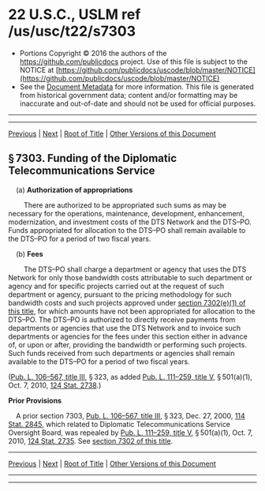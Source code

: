 ---
---

# 22 U.S.C., USLM ref /us/usc/t22/s7303

* Portions Copyright © 2016 the authors of the https://github.com/publicdocs project.
  Use of this file is subject to the NOTICE at [https://github.com/publicdocs/uscode/blob/master/NOTICE](https://github.com/publicdocs/uscode/blob/master/NOTICE)
* See the [Document Metadata](././../../../..//README.md) for more information.
  This file is generated from historical government data; content and/or formatting may be inaccurate and out-of-date and should not be used for official purposes.

----------
----------

[Previous](./../../../..//us/usc/t22/ch80/m__us_usc_t22_s7302.md) | [Next](./../../../..//us/usc/t22/ch80/m__us_usc_t22_s7304.md) | [Root of Title](./../../../../) | [Other Versions of this Document](https://publicdocs.github.io/go/links?ns=uslm&ref=%2Fus%2Fusc%2Ft22%2Fs7303)

## § 7303. Funding of the Diplomatic Telecommunications Service

    (a) __Authorization of appropriations__ 

        There are authorized to be appropriated such sums as may be necessary for the operations, maintenance, development, enhancement, modernization, and investment costs of the DTS Network and the DTS–PO. Funds appropriated for allocation to the DTS–PO shall remain available to the DTS–PO for a period of two fiscal years.

    (b) __Fees__ 

        The DTS–PO shall charge a department or agency that uses the DTS Network for only those bandwidth costs attributable to such department or agency and for specific projects carried out at the request of such department or agency, pursuant to the pricing methodology for such bandwidth costs and such projects approved under [section 7302(e)(1) of this title][/us/usc/t22/s7302/e/1], for which amounts have not been appropriated for allocation to the DTS–PO. The DTS–PO is authorized to directly receive payments from departments or agencies that use the DTS Network and to invoice such departments or agencies for the fees under this section either in advance of, or upon or after, providing the bandwidth or performing such projects. Such funds received from such departments or agencies shall remain available to the DTS–PO for a period of two fiscal years.

([Pub. L. 106–567, title III][/us/pl/106/567/tIII], § 323, as added [Pub. L. 111–259, title V][/us/pl/111/259/tV], § 501(a)(1), Oct. 7, 2010, [124 Stat. 2738][/us/stat/124/2738].)

 __Prior Provisions__ 

    A prior section 7303, [Pub. L. 106–567, title III][/us/pl/106/567/tIII], § 323, Dec. 27, 2000, [114 Stat. 2845][/us/stat/114/2845], which related to Diplomatic Telecommunications Service Oversight Board, was repealed by [Pub. L. 111–259, title V][/us/pl/111/259/tV], § 501(a)(1), Oct. 7, 2010, [124 Stat. 2735][/us/stat/124/2735]. See [section 7302 of this title][/us/usc/t22/s7302].

----------

[Previous](./../../../..//us/usc/t22/ch80/m__us_usc_t22_s7302.md) | [Next](./../../../..//us/usc/t22/ch80/m__us_usc_t22_s7304.md) | [Root of Title](./../../../../) | [Other Versions of this Document](https://publicdocs.github.io/go/links?ns=uslm&ref=%2Fus%2Fusc%2Ft22%2Fs7303)

----------
----------

[/us/usc/t22/s7302/e/1]: https://publicdocs.github.io/go/links?ns=uslm&ref=%2Fus%2Fusc%2Ft22%2Fs7302%2Fe%2F1
[/us/pl/106/567/tIII]: https://publicdocs.github.io/go/links?ns=uslm&ref=%2Fus%2Fpl%2F106%2F567%2FtIII
[/us/pl/111/259/tV]: https://publicdocs.github.io/go/links?ns=uslm&ref=%2Fus%2Fpl%2F111%2F259%2FtV
[/us/stat/124/2738]: https://publicdocs.github.io/go/links?ns=uslm&ref=%2Fus%2Fstat%2F124%2F2738
[/us/pl/106/567/tIII]: https://publicdocs.github.io/go/links?ns=uslm&ref=%2Fus%2Fpl%2F106%2F567%2FtIII
[/us/stat/114/2845]: https://publicdocs.github.io/go/links?ns=uslm&ref=%2Fus%2Fstat%2F114%2F2845
[/us/pl/111/259/tV]: https://publicdocs.github.io/go/links?ns=uslm&ref=%2Fus%2Fpl%2F111%2F259%2FtV
[/us/stat/124/2735]: https://publicdocs.github.io/go/links?ns=uslm&ref=%2Fus%2Fstat%2F124%2F2735
[/us/usc/t22/s7302]: https://publicdocs.github.io/go/links?ns=uslm&ref=%2Fus%2Fusc%2Ft22%2Fs7302



